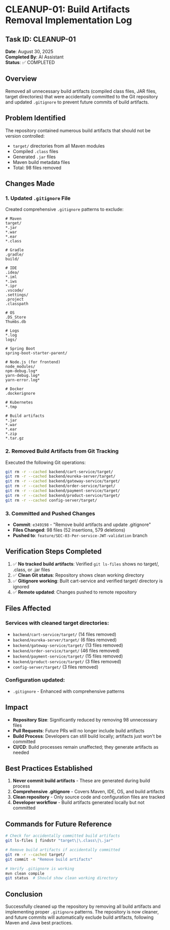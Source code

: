# CLEANUP-01: Build Artifacts Removal Implementation Log

## Task ID: CLEANUP-01
**Date**: August 30, 2025  
**Completed By**: AI Assistant  
**Status**: ✅ COMPLETED

## Overview
Removed all unnecessary build artifacts (compiled class files, JAR files, target directories) that were accidentally committed to the Git repository and updated `.gitignore` to prevent future commits of build artifacts.

## Problem Identified
The repository contained numerous build artifacts that should not be version controlled:
- `target/` directories from all Maven modules
- Compiled `.class` files
- Generated `.jar` files
- Maven build metadata files
- Total: 98 files removed

## Changes Made

### 1. Updated `.gitignore` File
Created comprehensive `.gitignore` patterns to exclude:

```gitignore
# Maven
target/
*.jar
*.war
*.ear
*.class

# Gradle
.gradle/
build/

# IDE
.idea/
*.iml
*.iws
*.ipr
.vscode/
.settings/
.project
.classpath

# OS
.DS_Store
Thumbs.db

# Logs
*.log
logs/

# Spring Boot
spring-boot-starter-parent/

# Node.js (for frontend)
node_modules/
npm-debug.log*
yarn-debug.log*
yarn-error.log*

# Docker
.dockerignore

# Kubernetes
*.tmp

# Build artifacts
*.jar
*.war
*.ear
*.zip
*.tar.gz
```

### 2. Removed Build Artifacts from Git Tracking
Executed the following Git operations:
```bash
git rm -r --cached backend/cart-service/target/
git rm -r --cached backend/eureka-server/target/
git rm -r --cached backend/gateway-service/target/
git rm -r --cached backend/order-service/target/
git rm -r --cached backend/payment-service/target/
git rm -r --cached backend/product-service/target/
git rm -r --cached config-server/target/
```

### 3. Committed and Pushed Changes
- **Commit**: `e349198` - "Remove build artifacts and update .gitignore"
- **Files Changed**: 98 files (52 insertions, 579 deletions)
- **Pushed to**: `feature/SEC-03-Per-service-JWT-validation` branch

## Verification Steps Completed

1. ✅ **No tracked build artifacts**: Verified `git ls-files` shows no target/, .class, or .jar files
2. ✅ **Clean Git status**: Repository shows clean working directory
3. ✅ **Gitignore working**: Built cart-service and verified target/ directory is ignored
4. ✅ **Remote updated**: Changes pushed to remote repository

## Files Affected

### Services with cleaned target directories:
- `backend/cart-service/target/` (14 files removed)
- `backend/eureka-server/target/` (6 files removed)
- `backend/gateway-service/target/` (13 files removed)
- `backend/order-service/target/` (46 files removed)
- `backend/payment-service/target/` (15 files removed)
- `backend/product-service/target/` (3 files removed)
- `config-server/target/` (3 files removed)

### Configuration updated:
- `.gitignore` - Enhanced with comprehensive patterns

## Impact
- **Repository Size**: Significantly reduced by removing 98 unnecessary files
- **Pull Requests**: Future PRs will no longer include build artifacts
- **Build Process**: Developers can still build locally; artifacts just won't be committed
- **CI/CD**: Build processes remain unaffected; they generate artifacts as needed

## Best Practices Established
1. **Never commit build artifacts** - These are generated during build process
2. **Comprehensive .gitignore** - Covers Maven, IDE, OS, and build artifacts
3. **Clean repository** - Only source code and configuration files are tracked
4. **Developer workflow** - Build artifacts generated locally but not committed

## Commands for Future Reference
```bash
# Check for accidentally committed build artifacts
git ls-files | findstr "target\|\.class\|\.jar"

# Remove build artifacts if accidentally committed
git rm -r --cached target/
git commit -m "Remove build artifacts"

# Verify .gitignore is working
mvn clean compile
git status  # Should show clean working directory
```

## Conclusion
Successfully cleaned up the repository by removing all build artifacts and implementing proper `.gitignore` patterns. The repository is now cleaner, and future commits will automatically exclude build artifacts, following Maven and Java best practices.

